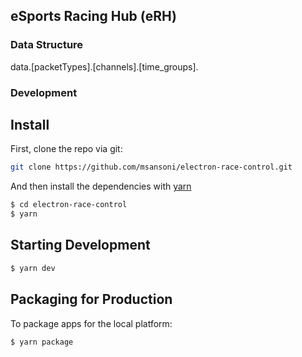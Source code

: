 ## eSports Racing Hub (eRH)

### Data Structure

data.[packetTypes].[channels].[time_groups].<values>

### Development

## Install

First, clone the repo via git:

```bash
git clone https://github.com/msansoni/electron-race-control.git
```

And then install the dependencies with [yarn](https://yarnpkg.com/lang/en/docs/install/#windows-stable)

```bash
$ cd electron-race-control
$ yarn
```

## Starting Development

```bash
$ yarn dev
```

## Packaging for Production

To package apps for the local platform:

```bash
$ yarn package
```
